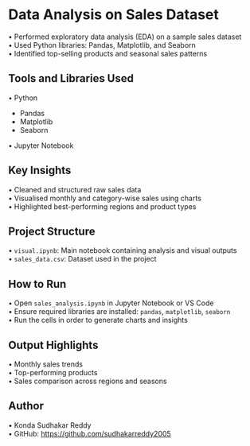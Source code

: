 # Data Analysis on Sales Dataset

• Performed exploratory data analysis (EDA) on a sample sales dataset  
• Used Python libraries: Pandas, Matplotlib, and Seaborn  
• Identified top-selling products and seasonal sales patterns  



## Tools and Libraries Used

• Python  
  - Pandas  
  - Matplotlib  
  - Seaborn
  
   • Jupyter Notebook



## Key Insights

• Cleaned and structured raw sales data  
• Visualised monthly and category-wise sales using charts  
• Highlighted best-performing regions and product types



## Project Structure

• `visual.ipynb`: Main notebook containing analysis and visual outputs  
• `sales_data.csv`: Dataset used in the project 




## How to Run

• Open `sales_analysis.ipynb` in Jupyter Notebook or VS Code  
• Ensure required libraries are installed: `pandas`, `matplotlib`, `seaborn`  
• Run the cells in order to generate charts and insights


## Output Highlights

• Monthly sales trends  
• Top-performing products  
• Sales comparison across regions and seasons



## Author

• Konda Sudhakar Reddy  
• GitHub: https://github.com/sudhakarreddy2005
